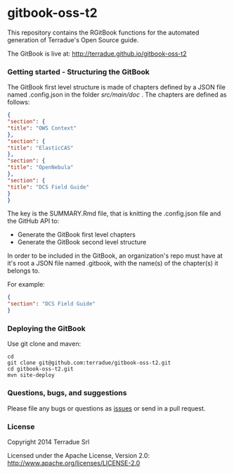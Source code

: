 # gitbook-oss-t2

This repository contains the RGitBook functions for the automated generation of Terradue's Open Source guide.

The GitBook is live at: http://terradue.github.io/gitbook-oss-t2

### Getting started - Structuring the GitBook

The GitBook first level structure is made of chapters defined by a JSON file named .config.json in the folder *src/main/doc* .
The chapters are defined as follows:

```json
{
"section": {
"title": "OWS Context"
},
"section": {
"title": "ElasticCAS"
},
"section": {
"title": "OpenNebula"
},
"section": {
"title": "DCS Field Guide"
}
}
```

The key is the SUMMARY.Rmd file, that is knitting the .config.json file and the GitHub API to:

* Generate the GitBook first level chapters 
* Generate the GitBook second level structure

In order to be included in the GitBook, an organization's repo must have at it's root a JSON file named .gitbook, with the name(s) of the chapter(s) it belongs to. 

For example: 

```json
{
"section": "DCS Field Guide"
}
```

### Deploying the GitBook

Use git clone and maven:

```
cd
git clone git@github.com:terradue/gitbook-oss-t2.git
cd gitbook-oss-t2.git
mvn site-deploy
```

### Questions, bugs, and suggestions

Please file any bugs or questions as [issues](https://github.com/terradue/gitbook-oss-t2/issues/new) or send in a pull request.

### License

Copyright 2014 Terradue Srl

Licensed under the Apache License, Version 2.0: http://www.apache.org/licenses/LICENSE-2.0
